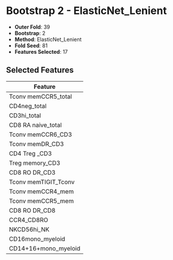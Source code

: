 # Bootstrap 2 - ElasticNet_Lenient

- **Outer Fold**: 39
- **Bootstrap**: 2
- **Method**: ElasticNet_Lenient
- **Fold Seed**: 81
- **Features Selected**: 17

## Selected Features

| Feature |
|---------|
| Tconv memCCR5_total |
| CD4neg_total |
| CD3hi_total |
| CD8 RA naive_total |
| Tconv memCCR6_CD3 |
| Tconv memDR_CD3 |
| CD4 Treg _CD3 |
| Treg memory_CD3 |
| CD8 RO DR_CD3 |
| Tconv memTIGIT_Tconv |
| Tconv memCCR4_mem |
| Tconv memCCR5_mem |
| CD8 RO DR_CD8 |
| CCR4_CD8RO |
| NKCD56hi_NK |
| CD16mono_myeloid |
| CD14+16+mono_myeloid |
